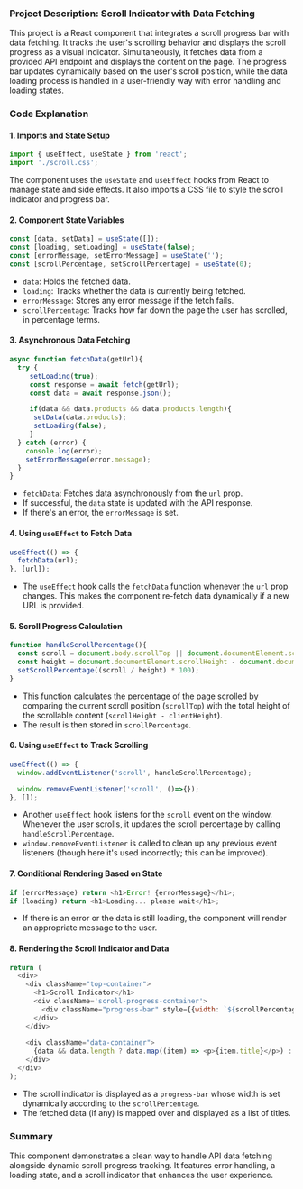 ### Project Description: Scroll Indicator with Data Fetching

This project is a React component that integrates a scroll progress bar with data fetching. It tracks the user's scrolling behavior and displays the scroll progress as a visual indicator. Simultaneously, it fetches data from a provided API endpoint and displays the content on the page. The progress bar updates dynamically based on the user's scroll position, while the data loading process is handled in a user-friendly way with error handling and loading states.

### Code Explanation

#### 1. **Imports and State Setup**
```js
import { useEffect, useState } from 'react';
import './scroll.css';
```
The component uses the `useState` and `useEffect` hooks from React to manage state and side effects. It also imports a CSS file to style the scroll indicator and progress bar.

#### 2. **Component State Variables**
```js
const [data, setData] = useState([]);
const [loading, setLoading] = useState(false);
const [errorMessage, setErrorMessage] = useState('');
const [scrollPercentage, setScrollPercentage] = useState(0);
```
- `data`: Holds the fetched data.
- `loading`: Tracks whether the data is currently being fetched.
- `errorMessage`: Stores any error message if the fetch fails.
- `scrollPercentage`: Tracks how far down the page the user has scrolled, in percentage terms.

#### 3. **Asynchronous Data Fetching**
```js
async function fetchData(getUrl){
  try {
     setLoading(true);
     const response = await fetch(getUrl);
     const data = await response.json();

     if(data && data.products && data.products.length){
      setData(data.products);
      setLoading(false);
     }
  } catch (error) {
    console.log(error);
    setErrorMessage(error.message);
  }
}
```
- `fetchData`: Fetches data asynchronously from the `url` prop.
- If successful, the `data` state is updated with the API response.
- If there's an error, the `errorMessage` is set.

#### 4. **Using `useEffect` to Fetch Data**
```js
useEffect(() => {
  fetchData(url);
}, [url]);
```
- The `useEffect` hook calls the `fetchData` function whenever the `url` prop changes. This makes the component re-fetch data dynamically if a new URL is provided.

#### 5. **Scroll Progress Calculation**
```js
function handleScrollPercentage(){
  const scroll = document.body.scrollTop || document.documentElement.scrollTop;
  const height = document.documentElement.scrollHeight - document.documentElement.clientHeight;
  setScrollPercentage((scroll / height) * 100);
}
```
- This function calculates the percentage of the page scrolled by comparing the current scroll position (`scrollTop`) with the total height of the scrollable content (`scrollHeight - clientHeight`).
- The result is then stored in `scrollPercentage`.

#### 6. **Using `useEffect` to Track Scrolling**
```js
useEffect(() => {
  window.addEventListener('scroll', handleScrollPercentage);

  window.removeEventListener('scroll', ()=>{});
}, []);
```
- Another `useEffect` hook listens for the `scroll` event on the window. Whenever the user scrolls, it updates the scroll percentage by calling `handleScrollPercentage`.
- `window.removeEventListener` is called to clean up any previous event listeners (though here it's used incorrectly; this can be improved).

#### 7. **Conditional Rendering Based on State**
```js
if (errorMessage) return <h1>Error! {errorMessage}</h1>;
if (loading) return <h1>Loading... please wait</h1>;
```
- If there is an error or the data is still loading, the component will render an appropriate message to the user.

#### 8. **Rendering the Scroll Indicator and Data**
```js
return (
  <div>
    <div className="top-container">
      <h1>Scroll Indicator</h1>
      <div className='scroll-progress-container'>
        <div className="progress-bar" style={{width: `${scrollPercentage}%`}}></div>
      </div>
    </div>
    
    <div className="data-container">
      {data && data.length ? data.map((item) => <p>{item.title}</p>) : null}
    </div>
  </div>
);
```
- The scroll indicator is displayed as a `progress-bar` whose width is set dynamically according to the `scrollPercentage`.
- The fetched data (if any) is mapped over and displayed as a list of titles.



### Summary
This component demonstrates a clean way to handle API data fetching alongside dynamic scroll progress tracking. It features error handling, a loading state, and a scroll indicator that enhances the user experience.